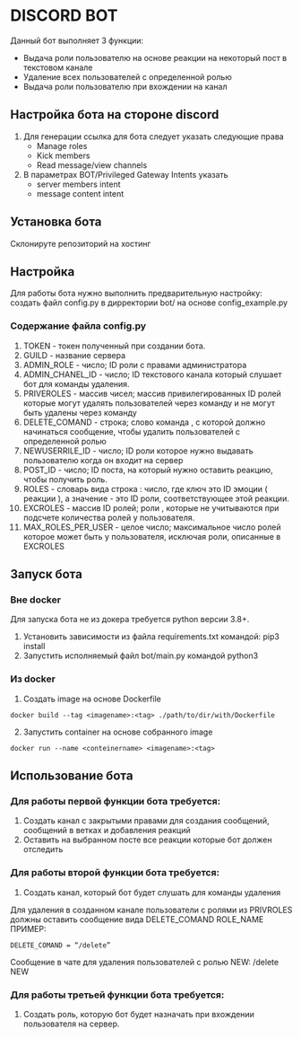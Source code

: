 # DISCORD BOT 

Данный бот выполняет 3 функции:

- Выдача роли пользователю на основе реакции на некоторый пост в текстовом канале
- Удаление всех пользователей с определенной ролью
- Выдача роли пользователю при вхождении на канал

## Настройка бота на стороне discord
1. Для генерации ссылка для бота следует указать следующие права
    - Manage roles 
    - Kick members 
    - Read message/view channels
2. В параметрах BOT/Privileged Gateway Intents указать
    - server members intent
    - message content intent

## Установка бота 

Склонируте репозиторий на хостинг 

## Настройка

Для работы бота нужно выполнить предварительную настройку: создать файл config.py в дирректории bot/ на основе config_example.py 

### Содержание файла config.py

1. TOKEN - токен полученный при создании бота.
2. GUILD - название сервера
3. ADMIN_ROLE - число; ID роли с правами администратора
4. ADMIN_CHANEL_ID - число; ID текстового канала который слушает бот для команды удаления.
5. PRIVEROLES - массив чисел; массив привилегированных ID ролей которые могут удалять пользователей через команду и не могут быть удалены через команду
6. DELETE_COMAND - строка; слово команда , с которой должно начинаться сообщение, чтобы удалить пользователей с определенной ролью
7. NEWUSERRILE_ID - число; ID роли которое нужно выдавать пользователю когда он входит на сервер
8. POST_ID - число; ID поста, на который нужно оставить реакцию, чтобы получить роль.
9. ROLES - словарь вида строка : число, где ключ это ID эмоции ( реакции ), а значение - это   ID роли, соответствующее этой реакции. 
10. EXCROLES - массив ID ролей; роли , которые не учитываются при подсчете количества ролей у пользователя.
11. MAX_ROLES_PER_USER - целое число; максимальное число ролей которое может быть у пользователя, исключая роли, описанные в EXCROLES

## Запуск бота

### Вне docker 

Для запуска бота не из докера требуется python версии 3.8+.
1. Установить зависимости из файла requirements.txt командой:  pip3 install 
2. Запустить исполняемый файл bot/main.py командой python3

### Из docker

1. Создать image на основе Dockerfile 
```
docker build --tag <imagename>:<tag> ./path/to/dir/with/Dockerfile
```
2. Запустить container на основе собранного image 
```
docker run --name <conteinername> <imagename>:<tag>
```
## Использование бота

### Для работы первой функции бота требуется:

1. Создать канал с закрытыми правами для создания сообщений, сообщений в ветках и добавления реакций
2. Оставить на выбранном посте все реакции которые бот должен отследить

### Для работы второй функции бота требуется: 
1. Создать канал, который бот будет слушать для команды удаления 

Для удаления в созданном канале пользователи с ролями из PRIVROLES должны оставить сообщение вида DELETE_COMAND ROLE_NAME
ПРИМЕР: 
```
DELETE_COMAND = “/delete”
```
Сообщение в чате для удаления пользователей с ролью NEW: /delete NEW

### Для работы третьей функции бота требуется: 

1. Создать роль, которую бот будет назначать при вхождении пользователя на сервер.
